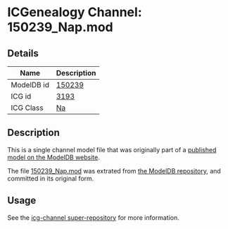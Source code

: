 # ICGenealogy Channel: 150239\_Nap.mod

## Details

Name | Description
---- | -----------
ModelDB id | [150239](http://senselab.med.yale.edu/ModelDB/ShowModel.cshtml?model=150239)
ICG id | [3193](http://icg.neurotheory.ox.ac.uk/channels/2/3193)
ICG Class | [Na](http://icg.neurotheory.ox.ac.uk/channels/2)

## Description

This is a single channel model file that was originally part of a [published model on the ModelDB website](http://senselab.med.yale.edu/mModelDB/ShowModel.cshtml?model=150239).

The file [150239\_Nap.mod](150239_Nap.mod) was extrated from [the ModelDB repository](http://senselab.med.yale.edu/ModelDB/ShowModel.cshtml?model=150239), and committed in its original form.

## Usage

See the [icg-channel super-repository](https://github.com/icgenealogy/icg-channels) for more information.